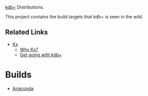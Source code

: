 [kdb+](https://kx.com) Distributions.

This project contains the build targets that kdb+ is seen in the wild.

## Related Links

 * [Kx](https://kx.com)
     * [Why Kx?](https://kx.com/why-kx/)
     * [Get going with kdb+](https://code.kx.com)

# Builds

 * [Anaconda](README.anaconda.md)
